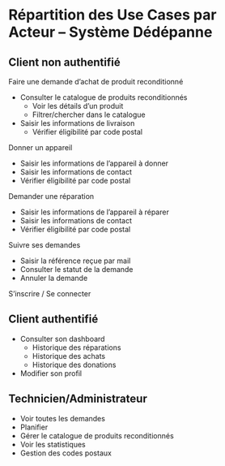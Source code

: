 # Répartition des Use Cases par Acteur – Système Dédépanne

## Client non authentifié
Faire une demande d’achat de produit reconditionné
- Consulter le catalogue de produits reconditionnés
    - Voir les détails d’un produit
    - Filtrer/chercher dans le catalogue
- Saisir les informations de livraison
    - Vérifier éligibilité par code postal

Donner un appareil
- Saisir les informations de l’appareil à donner
- Saisir les informations de contact
- Vérifier éligibilité par code postal

Demander une réparation
- Saisir les informations de l’appareil à réparer
- Saisir les informations de contact
- Vérifier éligibilité par code postal

Suivre ses demandes
- Saisir la référence reçue par mail
- Consulter le statut de la demande 
- Annuler la demande 

S’inscrire / Se connecter

## Client authentifié
- Consulter son dashboard
    - Historique des réparations
    - Historique des achats 
    - Historique des donations
- Modifier son profil

## Technicien/Administrateur
- Voir toutes les demandes 
- Planifier
- Gérer le catalogue de produits reconditionnés
- Voir les statistiques
- Gestion des codes postaux 